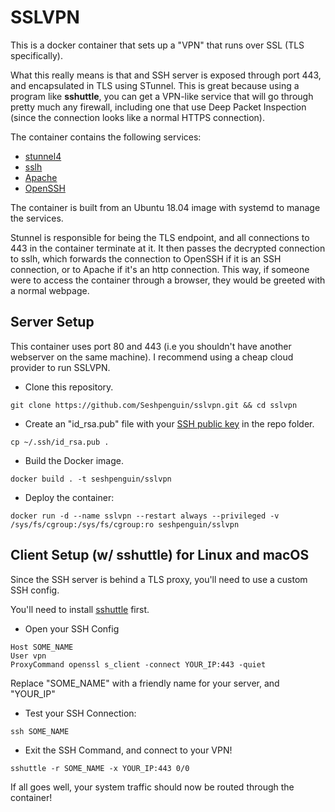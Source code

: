 # SSLVPN

This is a docker container that sets up a "VPN" that runs over SSL (TLS specifically).

What this really means is that and SSH server is exposed through port 443, and encapsulated in TLS using STunnel.
This is great because using a program like **sshuttle**, you can get a VPN-like service that will go through pretty much 
any firewall, including one that use Deep Packet Inspection (since the connection looks like a normal HTTPS connection).

The container contains the following services:
* [stunnel4](https://www.stunnel.org/)
* [sslh](https://github.com/yrutschle/sslh)
* [Apache](https://httpd.apache.org/)
* [OpenSSH](https://www.openssh.com/)

The container is built from an Ubuntu 18.04 image with systemd to manage the services.

Stunnel is responsible for being the TLS endpoint, and all connections to 443 in the container terminate at it. It then 
passes the decrypted connection to sslh, which forwards the connection to OpenSSH if it is an SSH connection, or to Apache if 
it's an http connection. This way, if someone were to access the container through a browser, they would be greeted with a 
normal webpage.

## Server Setup

This container uses port 80 and 443 (i.e you shouldn't have another webserver on the same machine). I recommend using a cheap cloud provider 
to run SSLVPN.

* Clone this repository.

```shell script
git clone https://github.com/Seshpenguin/sslvpn.git && cd sslvpn
```

* Create an "id_rsa.pub" file with your [SSH public key](https://www.digitalocean.com/community/tutorials/how-to-set-up-ssh-keys-on-ubuntu-1804#step-1-%E2%80%94-create-the-rsa-key-pair) in the repo folder.

```shell script
cp ~/.ssh/id_rsa.pub .
```

* Build the Docker image.
```shell script
docker build . -t seshpenguin/sslvpn
```

* Deploy the container:
```shell script
docker run -d --name sslvpn --restart always --privileged -v /sys/fs/cgroup:/sys/fs/cgroup:ro seshpenguin/sslvpn
```


## Client Setup (w/ sshuttle) for Linux and macOS
Since the SSH server is behind a TLS proxy, you'll need to use a custom SSH config.

You'll need to install [sshuttle](https://sshuttle.readthedocs.io/en/stable/) first.

* Open your SSH Config
```shell script
Host SOME_NAME
User vpn
ProxyCommand openssl s_client -connect YOUR_IP:443 -quiet
```
Replace "SOME_NAME" with a friendly name for your server, and "YOUR_IP"

* Test your SSH Connection:
```shell script
ssh SOME_NAME
```

* Exit the SSH Command, and connect to your VPN!
```shell script
sshuttle -r SOME_NAME -x YOUR_IP:443 0/0
```

If all goes well, your system traffic should now be routed through the container!
